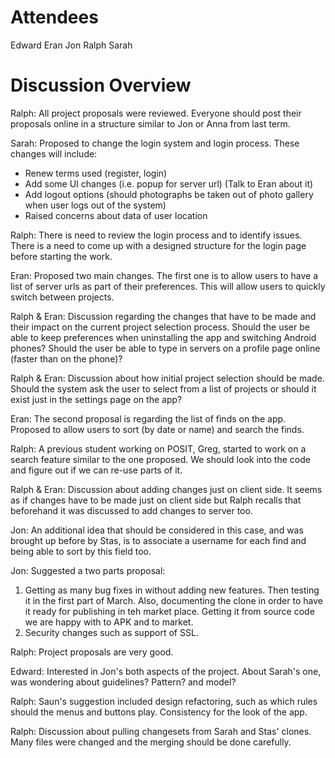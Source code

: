 # Attendees #
Edward
Eran
Jon
Ralph
Sarah

# Discussion Overview #
Ralph: All project proposals were reviewed. Everyone should post their proposals online in a structure similar to Jon or Anna from last term.

Sarah: Proposed to change the login system and login process. These changes will include:
- Renew terms used (register, login)
- Add some UI changes (i.e. popup for server url) (Talk to Eran about it)
- Add logout options (should photographs be taken out of photo gallery when user logs out of the system)
- Raised concerns about data of user location

Ralph: There is need to review the login process and to identify issues. There is a need to come up with a designed structure for the login page before starting the work.

Eran: Proposed two main changes. The first one is to allow users to have a list of server urls as part of their preferences. This will allow users to quickly switch between projects.

Ralph & Eran: Discussion regarding the changes that have to be made and their impact on the current project selection process. Should the user be able to keep preferences when uninstalling the app and switching Android phones? Should the user be able to type in servers on a profile page online (faster than on the phone)?

Ralph & Eran: Discussion about how initial project selection should be made. Should the system ask the user to select from a list of projects or should it exist just in the settings page on the app?

Eran: The second proposal is regarding the list of finds on the app. Proposed to allow users to sort (by date or name) and search the finds.

Ralph: A previous student working on POSIT, Greg, started to work on a search feature similar to the one proposed. We should look into the code and figure out if we can re-use parts of it.

Ralph & Eran: Discussion about adding changes just on client side. It seems as if changes have to be made just on client side but Ralph recalls that beforehand it was discussed to add changes to server too.

Jon: An additional idea that should be considered in this case, and was brought up before by Stas, is to associate a username for each find and being able to sort by this field too.

Jon: Suggested a two parts proposal:
1) Getting as many bug fixes in without adding new features. Then testing it in the first part of March. Also, documenting the clone in order to have it ready for publishing in teh market place. Getting it from source code we are happy with to APK and to market.
2) Security changes such as support of SSL.

Ralph: Project proposals are very good.

Edward: Interested in Jon's both aspects of the project. About Sarah's one, was wondering about guidelines? Pattern? and model?

Ralph: Saun's suggestion included design refactoring, such as which rules should the menus and buttons play. Consistency for the look of the app.

Ralph: Discussion about pulling changesets from Sarah and Stas' clones. Many files were changed and the merging should be done carefully.